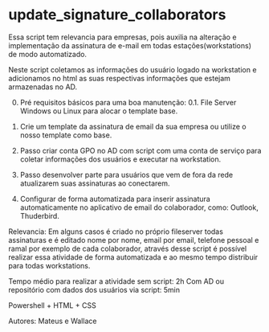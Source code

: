 # update_signature_collaborators
Essa script tem relevancia para empresas, pois auxilia na alteração e implementação da assinatura de e-mail em todas estações(workstations) de modo automatizado.

Neste script coletamos as informações do usuário logado na workstation e adicionamos no html as suas respectivas informações que estejam armazenadas no AD.

0. Pré requisitos básicos para uma boa manutenção:
  0.1. File Server Windows ou Linux para alocar o template base.
  
1. Crie um template da assinatura de email da sua empresa ou utilize o nosso template como base.

2. Passo criar conta GPO no AD com script com uma conta de serviço
para coletar informações dos usuários e executar na workstation.
3. Passo desenvolver parte para usuários que vem de fora da rede atualizarem suas assinaturas ao
conectarem.
4. Configurar de forma automatizada para inserir assinatura automaticamente no aplicativo de email do colaborador, como: Outlook, Thuderbird.

Relevancia:
Em alguns casos é criado no próprio fileserver todas assinaturas e é editado nome por nome, email por email, telefone pessoal e ramal por exemplo de cada colaborador, através desse script é possível realizar essa atividade de forma automatizada e ao mesmo tempo distribuir para todas workstations.

Tempo médio para realizar a atividade sem script: 2h
Com AD ou repositório com dados dos usuários via script: 5min

Powershell + HTML + CSS

Autores: Mateus e Wallace
